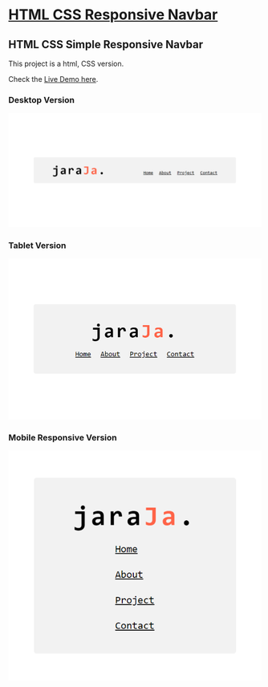 # [HTML CSS Responsive Navbar](https://sajjadsadiq.github.io/simple-navbar/)


## HTML CSS Simple Responsive Navbar

This project is a html, CSS version.

Check the [Live Demo here](https://sajjadsadiq.github.io/simple-navbar/).

### Desktop Version
![](desktop.png)

### Tablet Version
![](tablet.png)

### Mobile Responsive Version
![](mobile.png)